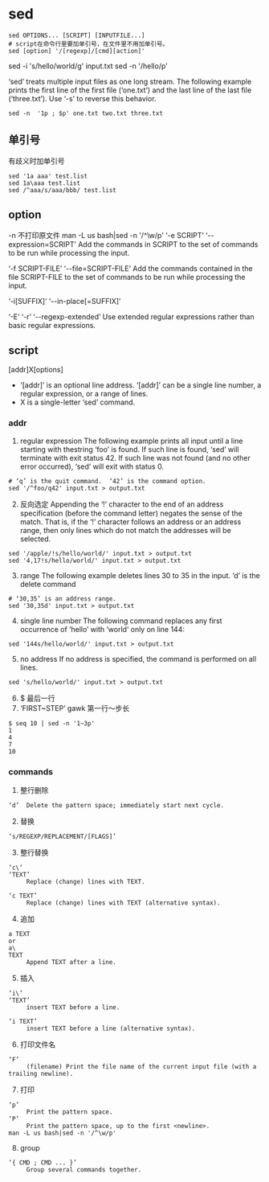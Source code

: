 # sed
```shell
sed OPTIONS... [SCRIPT] [INPUTFILE...]
# script在命令行里要加单引号，在文件里不用加单引号。
sed [option] '/[regexp]/[cmd][action]'
```

sed -i 's/hello/world/g' input.txt
sed -n '/hello/p'

‘sed’ treats multiple input files as one long stream.  The following example prints the first line of the first file (‘one.txt’) and the last line of the last file (‘three.txt’).  Use ‘-s’ to reverse this behavior.
```shell
sed -n  '1p ; $p' one.txt two.txt three.txt
```
## 单引号
有歧义时加单引号
```shell
sed '1a aaa' test.list
sed 1a\aaa test.list
sed /^aaa/s/aaa/bbb/ test.list
```

## option
-n  不打印原文件
    man -L us bash|sed -n '/^\w/p'
‘-e SCRIPT’
‘--expression=SCRIPT’
     Add the commands in SCRIPT to the set of commands to be run while processing the input.

‘-f SCRIPT-FILE’
‘--file=SCRIPT-FILE’
     Add the commands contained in the file SCRIPT-FILE to the set of commands to be run while processing the input.

‘-i[SUFFIX]’
‘--in-place[=SUFFIX]’

‘-E’
‘-r’
‘--regexp-extended’
     Use extended regular expressions rather than basic regular expressions.

## script
[addr]X[options]
- ‘[addr]’ is an optional line address. ‘[addr]’ can be a single line number, a regular expression, or a range of lines.
- X is a single-letter ‘sed’ command.

### addr
1. regular expression
The following example prints all input until a line starting with thestring ‘foo’ is found.  If such line is found, ‘sed’ will terminate with exit status 42.  If such line was not found (and no other error occurred), ‘sed’ will exit with status 0.
```shell
# ‘q’ is the quit command.  ‘42’ is the command option.
sed '/^foo/q42' input.txt > output.txt
```
2. 反向选定
Appending the ‘!’ character to the end of an address specification (before the command letter) negates the sense of the match.  That is, if the ‘!’ character follows an address or an address range, then only lines which do not match the addresses will be selected.
```shell
sed '/apple/!s/hello/world/' input.txt > output.txt
sed '4,17!s/hello/world/' input.txt > output.txt
```
3. range
The following example deletes lines 30 to 35 in the input. ‘d’ is the delete command
```shell
# ‘30,35’ is an address range.
sed '30,35d' input.txt > output.txt
```
4. single line number
The following command replaces any first occurrence of ‘hello’ with ‘world’ only on line 144:
```shell
sed '144s/hello/world/' input.txt > output.txt
```
5. no address
If no address is specified, the command is performed on all lines.
```shell
sed 's/hello/world/' input.txt > output.txt
```
6. $
最后一行
7. ‘FIRST~STEP’
gawk
第一行～步长
```shell
$ seq 10 | sed -n '1~3p'
1
4
7
10
```

### commands
1. 整行删除
```shell
‘d’  Delete the pattern space; immediately start next cycle.
```
2. 替换
```shell
‘s/REGEXP/REPLACEMENT/[FLAGS]’
```
3. 整行替换
```shell
‘c\’
‘TEXT’
     Replace (change) lines with TEXT.

‘c TEXT’
     Replace (change) lines with TEXT (alternative syntax).
```
4. 追加
```shell
a TEXT
or
a\
TEXT
     Append TEXT after a line.
```
5. 插入
```shell
‘i\’
‘TEXT’
     insert TEXT before a line.

‘i TEXT’
     insert TEXT before a line (alternative syntax).
```
6. 打印文件名
```shell
‘F’
     (filename) Print the file name of the current input file (with a trailing newline).
```

7. 打印
```shell
‘p’
     Print the pattern space.
‘P’
     Print the pattern space, up to the first <newline>.
man -L us bash|sed -n '/^\w/p'
```

8. group
```shell
‘{ CMD ; CMD ... }’
     Group several commands together.
```

